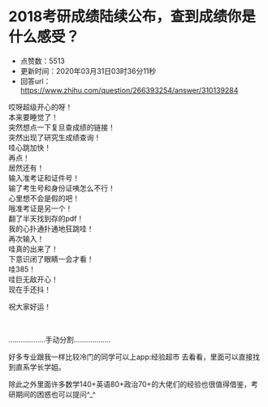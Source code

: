 # 2018考研成绩陆续公布，查到成绩你是什么感受？
- 点赞数：5513
- 更新时间：2020年03月31日03时36分11秒
- 回答url：https://www.zhihu.com/question/266393254/answer/310139284
<body>
 <p data-pid="C0AJo1I2">哎呀超级开心的呀！<br>
  本来要睡觉了！<br>
  突然想点一下复旦查成绩的链接！<br>
  突然出现了研究生成绩查询！<br>
  哇心跳加快！<br>
  再点！<br>
  居然还有！<br>
  输入准考证和证件号！<br>
  输了考生号和身份证咦怎么不行！<br>
  心里想不会是假的吧！<br>
  哦准考证是另一个！<br>
  翻了半天找到存的pdf！<br>
  我的心扑通扑通地狂跳哇！<br>
  再次输入！<br>
  哇真的出来了！<br>
  下意识闭了眼睛一会才看！<br>
  哇385！<br>
  哇巨无敌开心！<br>
  现在手还抖！</p>
 <p data-pid="_os9TXph">祝大家好运！</p>
 <p class="ztext-empty-paragraph"><br></p>
 <p data-pid="_KHSWqkW">………………手动分割………………</p>
 <p data-pid="qnt54ZrH">好多专业跟我一样比较冷门的同学可以上app:经验超市 去看看，里面可以直接找到直系学长学姐。</p>
 <p data-pid="skAgBSLr">除此之外里面许多数学140+英语80+政治70+的大佬们的经验也很值得借鉴，考研期间的困惑也可以提问^_^</p>
</body>